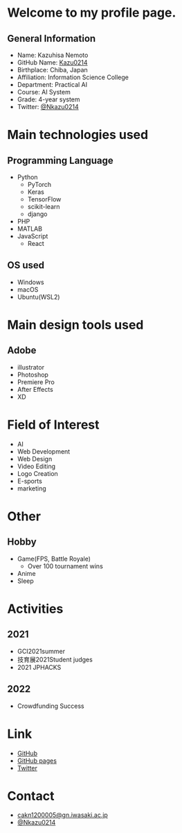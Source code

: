 # Welcome to my profile page.
## General Information
- Name: Kazuhisa Nemoto
- GitHub Name: [Kazu0214](https://github.com/Kazu0214)
- Birthplace: Chiba, Japan
- Affiliation: Information Science College
- Department: Practical AI
- Course: AI System
- Grade: 4-year system
- Twitter: [@Nkazu0214](https://twitter.com/NKazu0214)

# Main technologies used
## Programming Language
  - Python
    - PyTorch
    - Keras
    - TensorFlow
    - scikit-learn
    - django
  - PHP
  - MATLAB
  - JavaScript
    - React

## OS used
  - Windows
  - macOS
  - Ubuntu(WSL2)

# Main design tools used
## Adobe
  - illustrator
  - Photoshop
  - Premiere Pro
  - After Effects
  - XD

# Field of Interest
- AI
- Web Development
- Web Design
- Video Editing
- Logo Creation
- E-sports
- marketing

# Other
## Hobby
  - Game(FPS, Battle Royale)
    - Over 100 tournament wins
  - Anime
  - Sleep

# Activities
## 2021
 - GCI2021summer
 - 技育展2021Student judges
 - 2021 JPHACKS

## 2022
 - Crowdfunding Success

# Link
 - [GitHub](https://github.com/Kazu0214)
 - [GitHub pages](https://kazu0214.github.io/)
 - [Twitter](https://twitter.com/NKazu0214)

# Contact
- cakn1200005@gn.iwasaki.ac.jp
- [@Nkazu0214](https://twitter.com/NKazu0214)
